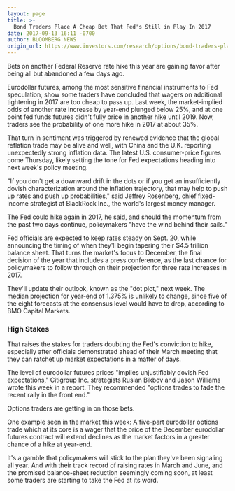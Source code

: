 ```yaml
---
layout: page
title: >-
  Bond Traders Place A Cheap Bet That Fed's Still in Play In 2017
date: 2017-09-13 16:11 -0700
author: BLOOMBERG NEWS
origin_url: https://www.investors.com/research/options/bond-traders-place-a-cheap-bet-that-feds-still-in-play-in-2017/
---
```






Bets on another Federal Reserve rate hike this year are gaining favor after being all but abandoned a few days ago.


Eurodollar futures, among the most sensitive financial instruments to Fed speculation, show some traders have concluded that wagers on additional tightening in 2017 are too cheap to pass up. Last week, the market-implied odds of another rate increase by year-end plunged below 25%, and at one point fed funds futures didn't fully price in another hike until 2019. Now, traders see the probability of one more hike in 2017 at about 35%.


That turn in sentiment was triggered by renewed evidence that the global reflation trade may be alive and well, with China and the U.K. reporting unexpectedly strong inflation data. The latest U.S. consumer-price figures come Thursday, likely setting the tone for Fed expectations heading into next week's policy meeting.


"If you don't get a downward drift in the dots or if you get an insufficiently dovish characterization around the inflation trajectory, that may help to push up rates and push up probabilities," said Jeffrey Rosenberg, chief fixed-income strategist at BlackRock Inc., the world's largest money manager.


The Fed could hike again in 2017, he said, and should the momentum from the past two days continue, policymakers "have the wind behind their sails."


Fed officials are expected to keep rates steady on Sept. 20, while announcing the timing of when they'll begin tapering their $4.5 trillion balance sheet. That turns the market's focus to December, the final decision of the year that includes a press conference, as the last chance for policymakers to follow through on their projection for three rate increases in 2017.


They'll update their outlook, known as the "dot plot," next week. The median projection for year-end of 1.375% is unlikely to change, since five of the eight forecasts at the consensus level would have to drop, according to BMO Capital Markets.


### High Stakes


That raises the stakes for traders doubting the Fed's conviction to hike, especially after officials demonstrated ahead of their March meeting that they can ratchet up market expectations in a matter of days.


The level of eurodollar futures prices "implies unjustifiably dovish Fed expectations," Citigroup Inc. strategists Ruslan Bikbov and Jason Williams wrote this week in a report. They recommended "options trades to fade the recent rally in the front end."


Options traders are getting in on those bets.


One example seen in the market this week: A five-part eurodollar options trade which at its core is a wager that the price of the December eurodollar futures contract will extend declines as the market factors in a greater chance of a hike at year-end.


It's a gamble that policymakers will stick to the plan they've been signaling all year. And with their track record of raising rates in March and June, and the promised balance-sheet reduction seemingly coming soon, at least some traders are starting to take the Fed at its word.




